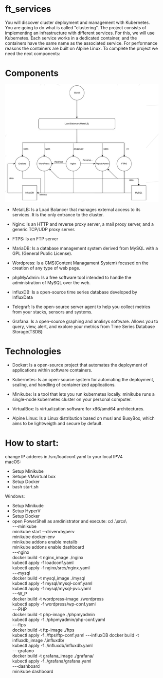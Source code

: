 # ft_services
You will discover cluster deployment and management with Kubernetes. You are going to do what is called "clustering". The project consists of implementing an infrastructure with different services. For this, we will use Kubernetes. Each service works in a dedicated container, and the containers have the same name as the associated service. For performance reasons the containers are built on Alpine Linux. To complete the project we need the next components:

 # Components
![alt-текст](https://github.com/xTSL-echiles/ft_services/blob/main/scheme.png "How does it look: ")

 * MetalLB: Is a Load Balancer that manages external access to its services. It is the only entrance to the cluster.

* Nginx: Is an HTTP and reverse proxy server, a mail proxy server, and a generic TCP/UDP proxy server.

* FTPS: Is an FTP server

* MariaDB: Is a database management system derived from MySQL with a GPL (General Public License).

* Wordpress: Is a CMS(Content Managament System) focused on the creation of any type of web page.

* phpMyAdmin: Is a free software tool intended to handle the administration of MySQL over the web.

* InfluxDB: Is a open-source time series database developed by InfluxData

* Telegraf: Is the open-source server agent to help you collect metrics from your stacks, sensors and systems.

* Grafana: Is a open-source graphing and analisys software. Allows you to query, view, alert, and explore your metrics from Time Series Database Storage(TSDB)

# Technologies
* Docker: Is a open-source project that automates the deployment of applications within software containers.

* Kubernetes: Is an open-source system for automating the deployment, scaling, and handling of containerized applications.

* Minikube: Is a tool that lets you run kubernetes locally. minikube runs a single-node kubernetes cluster on your personal computer.

* VirtualBox: Is virtualization software for x86/amd64 architectures.

* Alpine Linux: Is a Linux distribution based on musl and BusyBox, which aims to be lightweigth and secure by default.

# How to start:
change IP adderes in /src/loadconf.yaml to your local IPV4  
macOS:
* Setup Minikube
* Setupe VMvirtual box
* Setup Docker
* bash start.sh

Windows:
* Setup Minikude
* Setup HyperV
* Setup Docker
* open PowerShell as amdinistrator and execute:
cd .\srcs\  
---minikube  
minikube start --driver=hyperv  
minikube docker-env  
minikube addons enable metallb  
minikube addons enable dashboard  
---nginx  
docker build -t nginx_image ./nginx  
kubectl apply -f loadconf.yaml  
kubectl apply -f nginx/srcs/nginx.yaml  
---mysql  
docker build -t mysql_image ./mysql  
kubectl apply -f mysql/mysql-conf.yaml  
kubectl apply -f mysql/mysql-pvc.yaml  
---W_P  
docker build -t wordpress-image ./wordpress  
kubectl apply -f wordpress/wp-conf.yaml  
---PHP  
docker build -t php-image ./phpmyadmin  
kubectl apply -f ./phpmyadmin/php-conf.yaml  
---ftps  
docker build -t ftp-image ./ftps  
kubectl apply -f ./ftps/ftp-conf.yaml 
---influxDB
docker build -t influxdb_image .\influxdb\  
kubectl apply -f ./influxdb/influxdb.yaml  
---grafano  
docker build -t grafana_image ./grafana/  
kubectl apply -f ./grafana/grafana.yaml  
---dashboard  
minikube dashboard  

